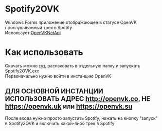 # Spotify2OVK
Windows Forms приложение отображающее в статусе OpenVK прослушиваемый трек в Spotify\
Использует [OpenVKNetApi](https://github.com/lystudios/openvknetapi/)
# Как использовать
Скачать можно [тут](https://github.com/LeenzeryDev/Spotify2OVK/releases/download/v1/spotify2ovk.zip), распаковать в отдельную папку и запускать Spotify2OVK.exe\
Первоначально нужно войти в инстанцию OpenVK
## ДЛЯ ОСНОВНОЙ ИНСТАНЦИИ ИСПОЛЬЗОВАТЬ АДРЕС http://openvk.co, НЕ https://openvk.uk или https://openvk.su
После входа нужно просто запустить Spotify, нажать на кнопку "запуск" в Spotify2OVK и включить какой-либо трек в Spotify
